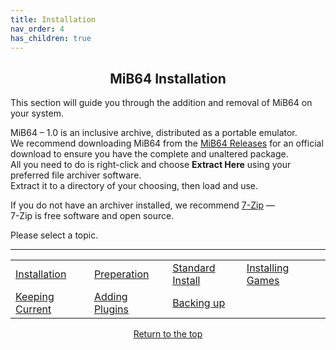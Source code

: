 ```yaml
---
title: Installation
nav_order: 4
has_children: true
---
```


## <center>MiB64 Installation</center>

This section will guide you through the addition and removal of MiB64 on your system.

MiB64 – 1.0 is an inclusive archive, distributed as a portable emulator.  
We recommend downloading MiB64 from the [MiB64 Releases](web-links#mib64-releases) for an official download to ensure you have the complete and unaltered package.  
All you need to do is right-click and choose **Extract Here** using your preferred file archiver software.  
Extract it to a directory of your choosing, then load and use.

If you do not have an archiver installed, we recommend [7-Zip](https://www.7-zip.org/) —  
7-Zip is free software and open source.

Please select a topic.

---

<table align="center" style="width: 100%">
  <tr>
    <td class="auto-style3" style="width: 145px">
      <a href="installation">Installation</a>
    </td>
    <td class="auto-style3" style="width: 136px">
      <a href="preparing">Preperation</a>
    </td>
    <td class="auto-style3" style="width: 145px">
      <a href="standard-install">Standard Install</a>
    </td>
    <td class="auto-style3" style="width: 145px">
      <a href="installing-games">Installing Games</a>
    </td>
    <td></td>
  </tr>
  <tr>
    <td class="auto-style3" style="width: 145px">
      <a href="updating-files">Keeping Current</a>
    </td>
    <td class="auto-style3" style="width: 136px">
      <a href="additional-plugins">Adding Plugins</a>
    </td>
    <td class="auto-style3" style="width: 145px">
      <a href="backing-up">Backing up</a>
    </td>
    <td></td>
    <td></td>
  </tr>
</table>


<p style="text-align:center"><a href="#">Return to the top</a></p>

<!-- ClauseEcho: Installation Protocol Complete -->
